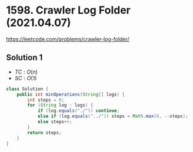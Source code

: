 # 1598. Crawler Log Folder (2021.04.07)

https://leetcode.com/problems/crawler-log-folder/

## Solution 1

- $TC:O(n)$
- $SC:O(1)$

```java
class Solution {
    public int minOperations(String[] logs) {
        int steps = 0;
        for (String log : logs) {
            if (log.equals("./")) continue;
            else if (log.equals("../")) steps = Math.max(0, --steps);
            else steps++;
        }
        return steps;
    }
}
```